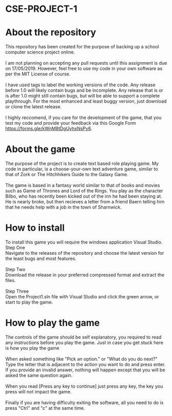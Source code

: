 # CSE-PROJECT-1

# About the repository
This repository has been created for the purpose of backing up a school computer science project online. 
<br/><br/>
I am not planning on accepting any pull requests until this assignment is due on 17/05/2019. However, feel free to use my code in your own software as per the MIT License of course.
<br/><br/>
I have used tags to label the working versions of the code. Any release before 1.0 will likely contain bugs and be incomplete. Any release that is or is after 1.0 might still contain bugs, but will be able to support a complete playthrough. For the most enhanced and least buggy version, just download or clone the latest release. 
<br/><br/>
I highly reccomend, if you care for the development of the game, that you test my code and provide your feedback via this Google Form https://forms.gle/kWnM8tDgUyhxNsPy6. 

# About the game
The purpose of the project is to create text based role playing game. My code in particular, is a choose-your-own text adventure game, similar to that of Zork or The Hitchhikers Guide to the Galaxy Game.
<br/><br/>
The game is based in a fantasy world similar to that of books and movies such as Game of Thrones and Lord of the Rings. You play as the character Bilbo, who has recently been kicked out of the inn he had been staying at. He is nearly broke, but then recieves a letter from a friend Baern telling him that he needs help with a job in the town of Sharnwick. 

# How to install
To install this game you will require the windows application Visual Studio.
Step One
<br/>
Navigate to the releases of the repository and choose the latest version for the least bugs and most features. 
<br/><br/>
Step Two
<br/>
Download the release in your preferred compressed format and extract the files.
<br/><br/>
Step Three
<br/>
Open the Project1.sln file with Visual Studio and click the green arrow, or start to play the game.

# How to play the game
The controls of the game should be self explanatory, you required to read any instructions before you play the game. Just in case you get stuck here is how you play the game
<br/><br/>
When asked something like "Pick an option." or "What do you do next?" Type the letter that is adjacent to the action you want to do and press enter. If you provide an invalid answer, nothing will happen except that you will be asked the same question again.
<br/><br/>
When you read [Press any key to continue] just press any key, the key you press will not impact the game. 
<br/><br/>
Finally if you are having difficulty exiting the software, all you need to do is press "Ctrl" and "c" at the same time.
